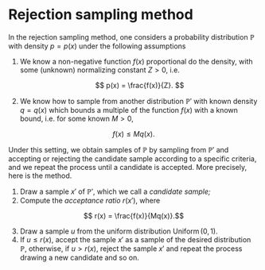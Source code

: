 # Rejection sampling method

In the rejection sampling method, one considers a probability distribution $\mathbb{P}$ with density $p=p(x)$ under the following assumptions
1. We know a non-negative function $f(x)$ proportional do the density, with some (unknown) normalizing constant $Z > 0,$ i.e.
   ```math 
        p(x) = \frac{f(x)}{Z}. 
   ```
2. We know how to sample from another distribution $\mathbb{P}'$ with known density $q=q(x)$ which bounds a multiple of the function $f(x)$ with a known bound, i.e. for some known $M>0,$
```math
    f(x) \leq M q(x).
```

Under this setting, we obtain samples of $\mathbb{P}$ by sampling from $\mathbb{P}'$ and accepting or rejecting the candidate sample according to a specific criteria, and we repeat the process until a candidate is accepted. More precisely, here is the method.

1. Draw a sample $x'$ of $\mathbb{P}',$ which we call a *candidate sample;*
2. Compute the *acceptance ratio* $r(x'),$ where
```math
    r(x) = \frac{f(x)}{Mq(x)}.
```
3. Draw a sample $u$ from the uniform distribution $\operatorname{Uniform}(0, 1).$
4. If $u \leq r(x),$ accept the sample $x'$ as a sample of the desired distribution $\mathbb{P},$ otherwise, if $u > r(x),$ reject the sample $x'$ and repeat the process drawing a new candidate and so on.

